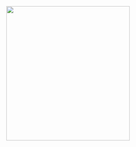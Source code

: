 <p align="center">
<img src="https://mhabibr02.github.io/Page-Web-Development/assets/img/portfolio/webdev-74.png" width="80%" height="30%">
</p>
